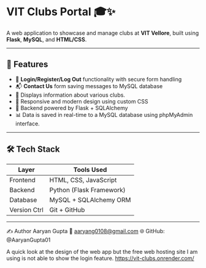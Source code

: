 # VIT Clubs Portal 🎓✨

A web application to showcase and manage clubs at **VIT Vellore**, built using **Flask**, **MySQL**, and **HTML/CSS**.

---

## 📌 Features

- 🔐 **Login/Register/Log Out** functionality with secure form handling
- 📬 **Contact Us** form saving messages to MySQL database
- 📁 Displays information about various clubs.
- 🎨 Responsive and modern design using custom CSS
- 🧠 Backend powered by Flask + SQLAlchemy
- 📊 Data is saved in real-time to a MySQL database using phpMyAdmin interface.


---

## 🛠️ Tech Stack

| Layer        | Tools Used              |
|--------------|--------------------------|
| Frontend     | HTML, CSS, JavaScript    |
| Backend      | Python (Flask Framework) |
| Database     | MySQL + SQLAlchemy ORM   |
| Version Ctrl | Git + GitHub             |

---

✍️ Author
Aaryan Gupta
📧 aaryang0108@gmail.com
🌐 GitHub: @AaryanGupta01

A quick look at the design of the web app but the free web hosting site I am using is not able to show the login feature. 
https://vit-clubs.onrender.com/


